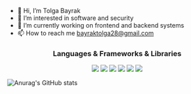 - 👋 Hi, I’m Tolga Bayrak
- 👀 I’m interested in software and security
- 🌱 I’m currently working on frontend and backend systems
- 📫 How to reach me bayraktolga28@gmail.com

<h3 align="center">Languages & Frameworks & Libraries </h3>

<div align="center">

![](https://img.shields.io/badge/Python-3776AB?style=for-the-badge&logo=python&logoColor=white)
![](https://img.shields.io/badge/HTML5-E34F26?style=for-the-badge&logo=html5&logoColor=white)
![](https://img.shields.io/badge/CSS3-1572B6?style=for-the-badge&logo=css3&logoColor=white)
![](https://img.shields.io/badge/C-00599C?style=for-the-badge&logo=c&logoColor=white)
![](https://img.shields.io/badge/PHP-777BB4?style=for-the-badge&logo=php&logoColor=white)
![](https://img.shields.io/badge/Node.js-43853D?style=for-the-badge&logo=node.js&logoColor=white)
<br/>
 </div>
 
![Anurag's GitHub stats](https://github-readme-stats.vercel.app/api?username=tolgabayra&show_icons=true&theme=dracula)



<!---

--->
